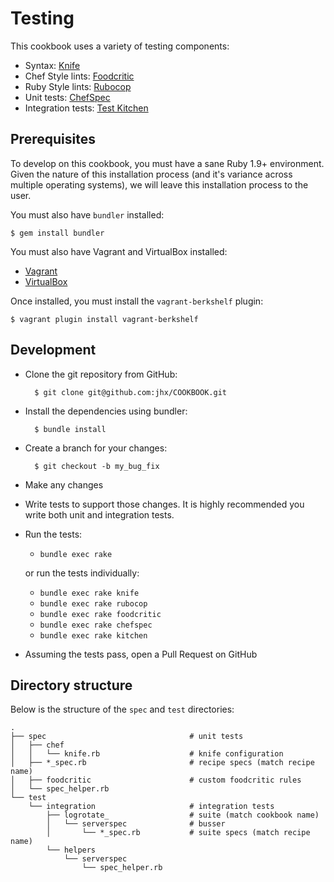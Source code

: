 Testing
=======
This cookbook uses a variety of testing components:

- Syntax: [Knife](http://docs.opscode.com/chef/knife.html#test)
- Chef Style lints: [Foodcritic](https://github.com/acrmp/foodcritic)
- Ruby Style lints: [Rubocop](https://github.com/bbatsov/rubocop)
- Unit tests: [ChefSpec](https://github.com/acrmp/chefspec)
- Integration tests: [Test Kitchen](https://github.com/opscode/test-kitchen)


Prerequisites
-------------
To develop on this cookbook, you must have a sane Ruby 1.9+ environment. Given the nature of this installation process (and it's variance across multiple operating systems), we will leave this installation process to the user.

You must also have `bundler` installed:

    $ gem install bundler

You must also have Vagrant and VirtualBox installed:

- [Vagrant](https://vagrantup.com)
- [VirtualBox](https://virtualbox.org)

Once installed, you must install the `vagrant-berkshelf` plugin:

    $ vagrant plugin install vagrant-berkshelf


Development
-----------

- Clone the git repository from GitHub:

        $ git clone git@github.com:jhx/COOKBOOK.git

- Install the dependencies using bundler:

        $ bundle install

- Create a branch for your changes:

        $ git checkout -b my_bug_fix

- Make any changes
- Write tests to support those changes. It is highly recommended you write both unit and integration tests.
- Run the tests:

    - `bundle exec rake`

    or run the tests individually:

    - `bundle exec rake knife`
    - `bundle exec rake rubocop`
    - `bundle exec rake foodcritic`
    - `bundle exec rake chefspec`
    - `bundle exec rake kitchen`

- Assuming the tests pass, open a Pull Request on GitHub


Directory structure
-------------------
Below is the structure of the `spec` and `test` directories:

````text
.
├── spec                                # unit tests
│   ├── chef
│   │   └── knife.rb                    # knife configuration
│   ├── *_spec.rb                       # recipe specs (match recipe name)
│   ├── foodcritic                      # custom foodcritic rules
│   └── spec_helper.rb
└── test
    └── integration                     # integration tests
        ├── logrotate_                  # suite (match cookbook name)
        │   └── serverspec              # busser
        │       └── *_spec.rb           # suite specs (match recipe name)
        └── helpers
            └── serverspec
                └── spec_helper.rb
````

